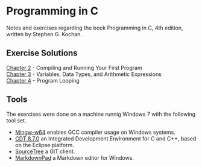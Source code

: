 # Programming in C
Notes and exercises regarding the book Programming in C, 4th edition, written by Stephen G. Kochan.  

## Exercise Solutions
[Chapter 2](Exercises/Chapter_02/Chapter_02.md) - Compiling and Running Your First Program  
[Chapter 3](Exercises/Chapter_03/Chapter_03.md) - Variables, Data Types, and Arithmetic Expressions   
[Chapter 4](Exercises/Chapter_04/Chapter_04.md) - Program Looping  

## Tools
The exercises were done on a machine runnig Windows 7 with the following tool set.  
- [Mingw-w64](http://mingw-w64.org/doku.php/start) enables GCC compiler usage on Windows systems.  
- [CDT 8.7.0](https://eclipse.org/cdt/) an Integrated Development Environment for C and C++, based on the Eclipse platform.
- [SourceTree](https://www.sourcetreeapp.com/) a GIT client.  
- [MarkdownPad](http://markdownpad.com/) a  Markdown editor for Windows.
